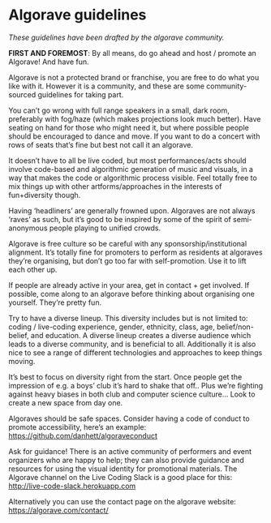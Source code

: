 # Algorave guidelines

*These guidelines have been drafted by the algorave community.*

**FIRST AND FOREMOST**: By all means, do go ahead and host / promote an Algorave! And have fun.

Algorave is not a protected brand or franchise, you are free to do what you like with it. However it is a community, and these are some community-sourced guidelines for taking part.

You can’t go wrong with full range speakers in a small, dark room, preferably with fog/haze (which makes projections look much better). Have seating on hand for those who might need it, but where possible people should be encouraged to dance and move. If you want to do a concert with rows of seats that’s fine but best not call it an algorave.

It doesn’t have to all be live coded, but most performances/acts should involve code-based and algorithmic generation of music and visuals, in a way that makes the code or algorithmic process visible. Feel totally free to mix things up with other artforms/approaches in the interests of fun+diversity though.

Having ‘headliners’ are generally frowned upon. Algoraves are not always ‘raves’ as such, but it’s good to be inspired by some of the spirit of semi-anonymous people playing to unified crowds.

Algorave is free culture so be careful with any sponsorship/institutional alignment. It’s totally fine for promoters to perform as residents at algoraves they’re organising, but don’t go too far with self-promotion. Use it to lift each other up.

If people are already active in your area, get in contact + get involved. If possible, come along to an algorave before thinking about organising one yourself. They’re pretty fun.

Try to have a diverse lineup. This diversity includes but is not limited to: coding / live-coding experience, gender, ethnicity, class, age, belief/non-belief, and education. A diverse lineup creates a diverse audience which leads to a diverse community, and is beneficial to all. Additionally it is also nice to see a range of different technologies and approaches to keep things moving.

It’s best to focus on diversity right from the start. Once people get the impression of e.g. a boys’ club it’s hard to shake that off.. Plus we’re fighting against heavy biases in both club and computer science culture… Look to create a new space from day one.

Algoraves should be safe spaces. Consider having a code of conduct to promote accessibility, here’s an example: https://github.com/danhett/algoraveconduct

Ask for guidance! There is an active community of performers and event organizers who are 
happy to help; they can also provide guidance and resources for using the visual identity for promotional materials. The Algorave channel on the Live Coding Slack is a good place for this: http://live-code-slack.herokuapp.com

Alternatively you can use the contact page on the algorave website: https://algorave.com/contact/

